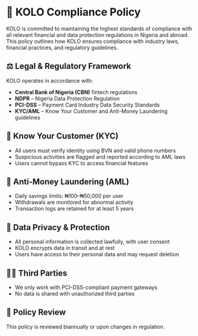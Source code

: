 # 📜 KOLO Compliance Policy

KOLO is committed to maintaining the highest standards of compliance with all relevant financial and data protection regulations in Nigeria and abroad. This policy outlines how KOLO ensures compliance with industry laws, financial practices, and regulatory guidelines.

## ⚖️ Legal & Regulatory Framework

KOLO operates in accordance with:
- **Central Bank of Nigeria (CBN)** fintech regulations
- **NDPR** – Nigeria Data Protection Regulation
- **PCI-DSS** – Payment Card Industry Data Security Standards
- **KYC/AML** – Know Your Customer and Anti-Money Laundering guidelines

## 🧾 Know Your Customer (KYC)

- All users must verify identity using BVN and valid phone numbers
- Suspicious activities are flagged and reported according to AML laws
- Users cannot bypass KYC to access financial features

## 💸 Anti-Money Laundering (AML)

- Daily savings limits: ₦100–₦50,000 per user
- Withdrawals are monitored for abnormal activity
- Transaction logs are retained for at least 5 years

## 🔐 Data Privacy & Protection

- All personal information is collected lawfully, with user consent
- KOLO encrypts data in transit and at rest
- Users have access to their personal data and may request deletion

## 🧑‍💻 Third Parties

- We only work with PCI-DSS-compliant payment gateways
- No data is shared with unauthorized third parties

## 📆 Policy Review

This policy is reviewed biannually or upon changes in regulation.
